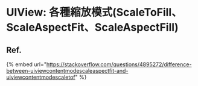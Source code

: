 # UIView: 各種縮放模式\(ScaleToFill、ScaleAspectFit、ScaleAspectFill\)

## Ref.

{% embed url="https://stackoverflow.com/questions/4895272/difference-between-uiviewcontentmodescaleaspectfit-and-uiviewcontentmodescaletof" %}




